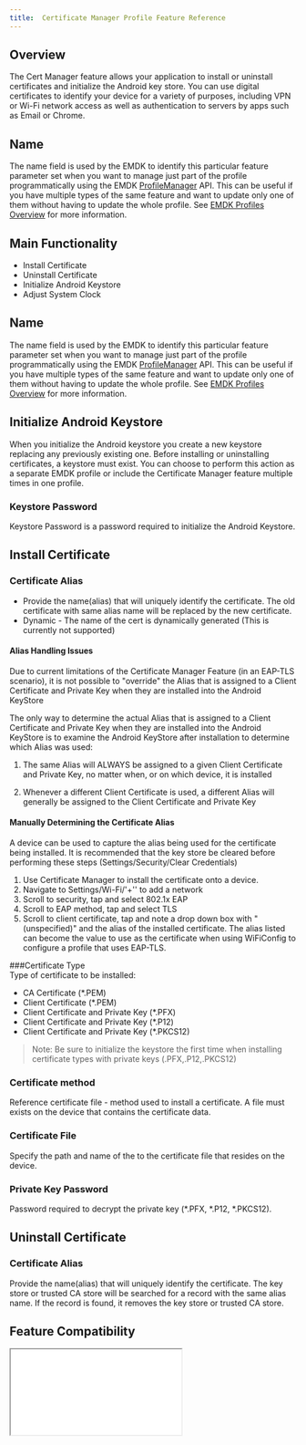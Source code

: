 ```yaml
---
title:  Certificate Manager Profile Feature Reference
---
```


## Overview

The Cert Manager feature allows your application to install or uninstall certificates and initialize the Android key store. You can use digital certificates to identify your device for a variety of purposes, including VPN or Wi-Fi network access as well as authentication to servers by apps such as Email or Chrome. 

## Name
The name field is used by the EMDK to identify this particular feature parameter set when you want to manage just part of the profile programmatically using the EMDK [ProfileManager](/emdk-for-android/3-1/api/ProfileManager) API. This can be useful if you have multiple types of the same feature and want to update only one of them without having to update the whole profile. See [EMDK Profiles Overview](/emdk-for-android/3-1/guide/profiles/usingwizard) for more information.

## Main Functionality

* Install Certificate
* Uninstall Certificate
* Initialize Android Keystore
* Adjust System Clock

## Name
The name field is used by the EMDK to identify this particular feature parameter set when you want to manage just part of the profile programmatically using the EMDK [ProfileManager](/emdk-for-android/3-1/api/ProfileManager) API. This can be useful if you have multiple types of the same feature and want to update only one of them without having to update the whole profile. See [EMDK Profiles Overview](/emdk-for-android/3-1/guide/profiles/usingwizard) for more information.

## Initialize Android Keystore
When you initialize the Android keystore you create a new keystore replacing any previously existing one.  Before installing or uninstalling certificates, a keystore must exist. You can choose to perform this action as a separate EMDK profile or include the Certificate Manager feature multiple times in one profile.

### Keystore Password
Keystore Password is a password required to initialize the Android Keystore.

## Install Certificate

### Certificate Alias

* Provide the name(alias) that will uniquely identify the certificate. The old certificate with same alias name will be replaced by the new certificate.
* Dynamic - The name of the cert is dynamically generated (This is currently not supported)

#### Alias Handling Issues
Due to current limitations of the Certificate Manager Feature (in an EAP-TLS scenario), it is not possible to "override" the Alias that is assigned to a Client Certificate and Private Key when they are installed into the Android KeyStore

The only way to determine the actual Alias that is assigned to a Client Certificate and Private Key when they are installed into the Android KeyStore is to examine the Android KeyStore after installation to determine which Alias was used:

1. The same Alias will ALWAYS be assigned to a given Client Certificate and Private Key, no matter when, or on which device, it is installed

2. Whenever a different Client Certificate is used, a different Alias will generally be assigned to the Client Certificate and Private Key

#### Manually Determining the Certificate Alias
A device can be used to capture the alias being used for the certificate being installed. It is recommended that the key store be cleared before performing these steps (Settings/Security/Clear Credentials)

1. Use Certificate Manager to install the certificate onto a device.
2. Navigate to Settings/Wi-Fi/'+'' to add a network
3. Scroll to security, tap and select 802.1x EAP
4. Scroll to EAP method, tap and select TLS
5. Scroll to client certificate, tap and note a drop down box with "(unspecified)" and the alias of the installed certificate. The alias listed can become the value to use as the certificate when using WiFiConfig to configure a profile that uses EAP-TLS.

###Certificate Type  
Type of certificate to be installed:

* CA Certificate (*.PEM)
* Client Certificate (*.PEM)
* Client Certificate and Private Key (*.PFX)
* Client Certificate and Private Key (*.P12)
* Client Certificate and Private Key (*.PKCS12)

>Note: Be sure to initialize the keystore the first time when installing certificate types with private keys (.PFX,.P12,.PKCS12)

### Certificate method
Reference certificate file - method used to install a certificate. A file must exists on the device that contains the certificate data.

### Certificate File
Specify the path and name of the to the certificate file that resides on the device.

### Private Key Password
Password required to decrypt the private key (*.PFX, *.P12, *.PKCS12).

## Uninstall Certificate

### Certificate Alias
Provide the name(alias) that will uniquely identify the certificate. The key store or trusted CA store will be searched for a record with the same alias name. If the record is found, it removes the key store or trusted CA store. 

## Feature Compatibility
<iframe src="compare.html#mx=4.3&csp=CertMgr&os=All&embed=true"></iframe> 

